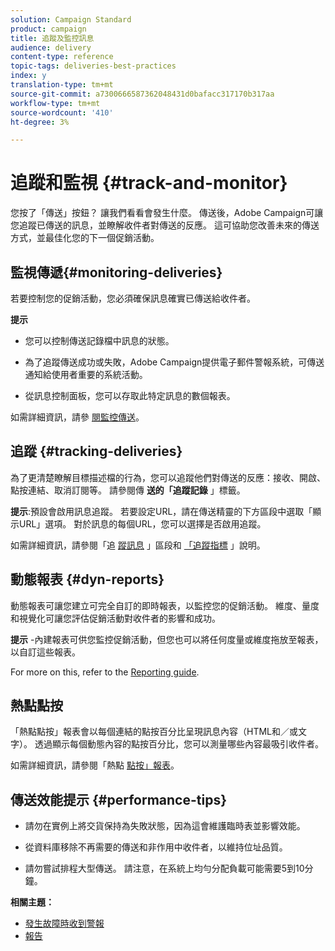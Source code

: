 ```yaml
---
solution: Campaign Standard
product: campaign
title: 追蹤及監控訊息
audience: delivery
content-type: reference
topic-tags: deliveries-best-practices
index: y
translation-type: tm+mt
source-git-commit: a7300666587362048431d0bafacc317170b317aa
workflow-type: tm+mt
source-wordcount: '410'
ht-degree: 3%

---
```



# 追蹤和監視 {#track-and-monitor}

您按了「傳送」按鈕？ 讓我們看看會發生什麼。 傳送後，Adobe Campaign可讓您追蹤已傳送的訊息，並瞭解收件者對傳送的反應。 這可協助您改善未來的傳送方式，並最佳化您的下一個促銷活動。

## 監視傳遞{#monitoring-deliveries}

若要控制您的促銷活動，您必須確保訊息確實已傳送給收件者。

**提示**

* 您可以控制傳送記錄檔中訊息的狀態。

* 為了追蹤傳送成功或失敗，Adobe Campaign提供電子郵件警報系統，可傳送通知給使用者重要的系統活動。

* 從訊息控制面板，您可以存取此特定訊息的數個報表。

如需詳細資訊，請參 [閱監控傳送](../../sending/using/monitoring-a-delivery.md)。

## 追蹤 {#tracking-deliveries}

為了更清楚瞭解目標描述檔的行為，您可以追蹤他們對傳送的反應：接收、開啟、點按連結、取消訂閱等。 請參閱傳 **送的「追蹤記錄** 」標籤。

**提示**:預設會啟用訊息追蹤。 若要設定URL，請在傳送精靈的下方區段中選取「顯示URL」選項。 對於訊息的每個URL，您可以選擇是否啟用追蹤。

如需詳細資訊，請參閱「追 [蹤訊息](../../sending/using/tracking-messages.md) 」區段和 [「追蹤指標](../../reporting/using/tracking-indicators.md) 」說明。

## 動態報表 {#dyn-reports}

動態報表可讓您建立可完全自訂的即時報表，以監控您的促銷活動。 維度、量度和視覺化可讓您評估促銷活動對收件者的影響和成功。

**提示** -內建報表可供您監控促銷活動，但您也可以將任何度量或維度拖放至報表，以自訂這些報表。

For more on this, refer to the [Reporting guide](../../reporting/using/about-dynamic-reports.md).

## 熱點點按

「熱點點按」報表會以每個連結的點按百分比呈現訊息內容（HTML和／或文字）。 透過顯示每個動態內容的點按百分比，您可以測量哪些內容最吸引收件者。

如需詳細資訊，請參閱「熱點 [點按」報表](../../reporting/using/hot-clicks.md)。

## 傳送效能提示 {#performance-tips}

* 請勿在實例上將交貨保持為失敗狀態，因為這會維護臨時表並影響效能。

* 從資料庫移除不再需要的傳送和非作用中收件者，以維持位址品質。

* 請勿嘗試排程大型傳送。 請注意，在系統上均勻分配負載可能需要5到10分鐘。

**相關主題：**

* [發生故障時收到警報](../../sending/using/receiving-alerts-when-failures-happen.md)
* [報告](../../reporting/using/about-dynamic-reports.md)

